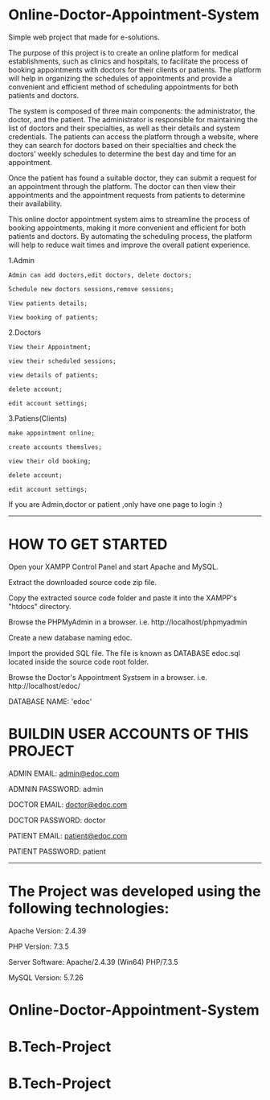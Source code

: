 # Online-Doctor-Appointment-System


Simple web project that made for e-solutions.

The purpose of this project is to create an online platform for medical establishments, such as clinics and hospitals, to facilitate the process of booking appointments with doctors for their clients or patients. The platform will help in organizing the schedules of appointments and provide a convenient and efficient method of scheduling appointments for both patients and doctors.

The system is composed of three main components: the administrator, the doctor, and the patient. The administrator is responsible for maintaining the list of doctors and their specialties, as well as their details and system credentials. The patients can access the platform through a website, where they can search for doctors based on their specialties and check the doctors' weekly schedules to determine the best day and time for an appointment.

Once the patient has found a suitable doctor, they can submit a request for an appointment through the platform. The doctor can then view their appointments and the appointment requests from patients to determine their availability.

This online doctor appointment system aims to streamline the process of booking appointments, making it more convenient and efficient for both patients and doctors. By automating the scheduling process, the platform will help to reduce wait times and improve the overall patient experience.





  1.Admin
  
  
    Admin can add doctors,edit doctors, delete doctors;
    
    Schedule new doctors sessions,remove sessions;
    
    View patients details;
    
    View booking of patients;




  2.Doctors
  
  
    View their Appointment;
    
    view their scheduled sessions;
    
    view details of patients;
    
    delete account;
    
    edit account settings;




  3.Patiens(Clients)
  
  
    make appointment online;
    
    create accounts themslves;
    
    view their old booking;
    
    delete account;
    
    edit account settings;



    
If you are Admin,doctor or patient ,only have one page to login :)

  
-----------------------------------------------


# HOW TO GET STARTED

Open your XAMPP Control Panel and start Apache and MySQL.

Extract the downloaded source code zip file.

Copy the extracted source code folder and paste it into the XAMPP's "htdocs" directory.

Browse the PHPMyAdmin in a browser. i.e. http://localhost/phpmyadmin

Create a new database naming edoc.

Import the provided SQL file. The file is known as DATABASE edoc.sql located inside the source code root folder.

Browse the Doctor's Appointment Systsem in a browser. i.e. http://localhost/edoc/


DATABASE NAME: 'edoc'

# BUILDIN USER ACCOUNTS OF THIS PROJECT

ADMIN EMAIL:		admin@edoc.com

ADMNIN PASSWORD:	admin


DOCTOR EMAIL:		doctor@edoc.com

DOCTOR PASSWORD:	doctor


PATIENT EMAIL:		patient@edoc.com

PATIENT PASSWORD:	patient

---------------------------------------
# The Project was developed using the following technologies:

Apache Version: 	2.4.39

PHP Version: 		  7.3.5

Server Software: 	Apache/2.4.39 (Win64) PHP/7.3.5

MySQL Version: 		5.7.26
# Online-Doctor-Appointment-System
# B.Tech-Project
# B.Tech-Project



